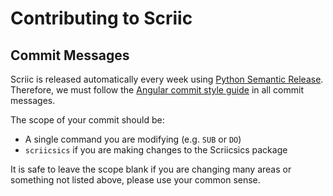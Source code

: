 # Contributing to Scriic

## Commit Messages

Scriic is released automatically every week using [Python Semantic Release][psr].
Therefore, we must follow the [Angular commit style guide][angular-commits] in
all commit messages.

The scope of your commit should be:

- A single command you are modifying (e.g. `SUB` or `DO`)
- `scriicsics` if you are making changes to the Scriicsics package

It is safe to leave the scope blank if you are changing many areas or
something not listed above, please use your common sense.


[psr]: https://github.com/relekang/python-semantic-release/
[angular-commits]: https://github.com/angular/angular/blob/master/CONTRIBUTING.md#-commit-message-guidelines

